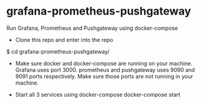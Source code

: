 # grafana-prometheus-pushgateway
Run Grafana, Prometheus and Pushgateway using docker-compose

* Clone this repo and enter into the repo

$ cd grafana-prometheus-pushgateway/

* Make sure docker and docker-compose are running on your machine. Grafana uses port 3000. prometheus and pushgateway uses 9090 and 9091 ports respectively. Make sure those ports are not running in your machine.

* Start all 3 services using docker-compose
docker-compose start
